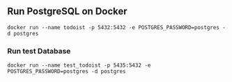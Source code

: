 ## Run PostgreSQL on Docker
`docker run --name todoist -p 5432:5432 -e POSTGRES_PASSWORD=postgres -d postgres`
### Run test Database
`docker run --name test_todoist -p 5435:5432 -e POSTGRES_PASSWORD=postgres -d postgres`